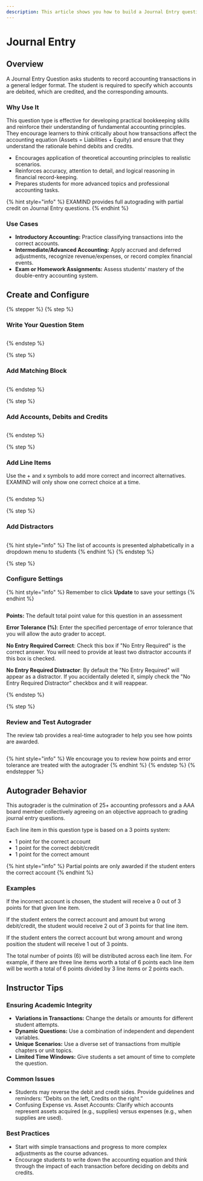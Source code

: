 ```yaml
---
description: This article shows you how to build a Journal Entry question in EXAMIND
---
```


# Journal Entry

## Overview

A Journal Entry Question asks students to record accounting transactions in a general ledger format. The student is required to specify which accounts are debited, which are credited, and the corresponding amounts.

### Why Use It

This question type is effective for developing practical bookkeeping skills and reinforce their understanding of fundamental accounting principles. They encourage learners to think critically about how transactions affect the accounting equation (Assets = Liabilities + Equity) and ensure that they understand the rationale behind debits and credits.

* Encourages application of theoretical accounting principles to realistic scenarios.
* Reinforces accuracy, attention to detail, and logical reasoning in financial record-keeping.
* Prepares students for more advanced topics and professional accounting tasks.

{% hint style="info" %}
EXAMIND provides full autograding with partial credit on Journal Entry questions.
{% endhint %}

### Use Cases

* **Introductory Accounting:** Practice classifying transactions into the correct accounts.
* **Intermediate/Advanced Accounting:** Apply accrued and deferred adjustments, recognize revenue/expenses, or record complex financial events.
* **Exam or Homework Assignments:** Assess students’ mastery of the double-entry accounting system.

## Create and Configure

{% stepper %}
{% step %}
### Write Your Question Stem

<figure><img src="../../../.gitbook/assets/d3e1b67c-ee57-433d-9b69-2c05eca1ff98.png" alt=""><figcaption></figcaption></figure>
{% endstep %}

{% step %}
### Add Matching Block

<figure><img src="../../../.gitbook/assets/eb38e90f-ce77-493f-93c8-c5762d362a2e.gif" alt=""><figcaption></figcaption></figure>
{% endstep %}

{% step %}
### Add Accounts, Debits and Credits

<figure><img src="../../../.gitbook/assets/904ab03c-1e45-4654-83b3-82a6ab4c6df7.png" alt=""><figcaption></figcaption></figure>
{% endstep %}

{% step %}
### Add Line Items

Use the + and x symbols to add more correct and incorrect alternatives. EXAMIND will only show one correct choice at a time.

<figure><img src="../../../.gitbook/assets/38c90294-1a35-4bfd-b096-1fedb5a16907.png" alt=""><figcaption></figcaption></figure>
{% endstep %}

{% step %}
### Add Distractors

<figure><img src="../../../.gitbook/assets/7e56676f-dc6f-431c-96b5-f29dfa9ca109.png" alt=""><figcaption></figcaption></figure>

{% hint style="info" %}
The list of accounts is presented alphabetically in a dropdown menu to students
{% endhint %}
{% endstep %}

{% step %}
### Configure Settings

{% hint style="info" %}
Remember to click **Update** to save your settings
{% endhint %}

<figure><img src="../../../.gitbook/assets/d04f72ce-533c-4c82-b317-658b010888dc.png" alt=""><figcaption></figcaption></figure>

**Points:** The default total point value for this question in an assessment

**Error Tolerance (%)**: Enter the specified percentage of error tolerance that you will allow the auto grader to accept.

**No Entry Required Correct**: Check this box if "No Entry Required" is the correct answer. You will need to provide at least two distractor accounts if this box is checked.

**No Entry Required Distractor**: By default the "No Entry Required" will appear as a distractor. If you accidentally deleted it, simply check the "No Entry Required Distractor" checkbox and it will reappear.


{% endstep %}

{% step %}
### Review and Test Autograder

The review tab provides a real-time autograder to help you see how points are awarded.

<figure><img src="../../../.gitbook/assets/8a5d97c0-1976-442c-b10c-3031f7d3ff81.png" alt=""><figcaption></figcaption></figure>

{% hint style="info" %}
We encourage you to review how points and error tolerance are treated with the autograder
{% endhint %}
{% endstep %}
{% endstepper %}

## Autograder Behavior

This autograder is the culmination of 25+ accounting professors and a AAA board member collectively agreeing on an objective approach to grading journal entry questions.

Each line item in this question type is based on a 3 points system:

* 1 point for the correct account
* 1 point for the correct debit/credit
* 1 point for the correct amount

{% hint style="info" %}
Partial points are only awarded if the student enters the correct account
{% endhint %}

### Examples

If the incorrect account is chosen, the student will receive a 0 out of 3 points for that given line item.

If the student enters the correct account and amount but wrong debit/credit, the student would receive 2 out of 3 points for that line item.

If the student enters the correct account but wrong amount and wrong position the student will receive 1 out of 3 points.

The total number of points (6) will be distributed across each line item. For example, if there are three line items worth a total of 6 points each line item will be worth a total of 6 points divided by 3 line items or 2 points each.

## Instructor Tips

### Ensuring Academic Integrity

* **Variations in Transactions:** Change the details or amounts for different student attempts.
* **Dynamic Questions:** Use a combination of independent and dependent variables.
* **Unique Scenarios:** Use a diverse set of transactions from multiple chapters or unit topics.
* **Limited Time Windows:** Give students a set amount of time to complete the question.

### Common Issues

* Students may reverse the debit and credit sides. Provide guidelines and reminders: “Debits on the left, Credits on the right.”
* Confusing Expense vs. Asset Accounts: Clarify which accounts represent assets acquired (e.g., supplies) versus expenses (e.g., when supplies are used).

### Best Practices

* Start with simple transactions and progress to more complex adjustments as the course advances.
* Encourage students to write down the accounting equation and think through the impact of each transaction before deciding on debits and credits.
